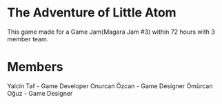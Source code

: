 # The Adventure of Little Atom

This game made for a Game Jam(Magara Jam #3) within 72 hours with 3 member team.

# Members
Yalcin Taf - Game Developer
Onurcan Özcan - Game Designer
Ömürcan Oğuz - Game Designer
